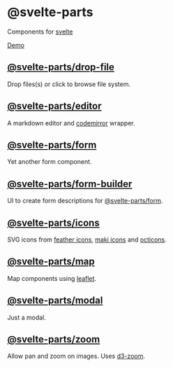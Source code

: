 # @svelte-parts

Components for [svelte](https://svelte.dev/)

[Demo](https://svelte-parts.surge.sh)

## [@svelte-parts/drop-file](https://github.com/idris-maps/svelte-parts/tree/master/packages/drop-file#svelte-partsdrop-file)

Drop files(s) or click to browse file system.

## [@svelte-parts/editor](https://github.com/idris-maps/svelte-parts/tree/master/packages/editor#svelte-partseditor)

A markdown editor and [codemirror](https://codemirror.net/) wrapper.

## [@svelte-parts/form](https://github.com/idris-maps/svelte-parts/tree/master/packages/form#svelte-partsform)

Yet another form component.

## [@svelte-parts/form-builder](https://github.com/idris-maps/svelte-parts/tree/master/packages/form-builder#svelte-partsform-builder)

UI to create form descriptions for [@svelte-parts/form](https://github.com/idris-maps/svelte-parts/tree/master/packages/form#svelte-partsform).

## [@svelte-parts/icons](https://github.com/idris-maps/svelte-parts/tree/master/packages/icons#svelte-partsicons)

SVG icons from [feather icons](https://feathericons.com/), [maki icons](https://labs.mapbox.com/maki-icons/) and [octicons](https://primer.style/octicons/).

## [@svelte-parts/map](https://github.com/idris-maps/svelte-parts/tree/master/packages/map#svelte-partsmap)

Map components using [leaflet](https://leafletjs.com/).

## [@svelte-parts/modal](https://github.com/idris-maps/svelte-parts/tree/master/packages/modal#svelte-partsmodal)

Just a modal.

## [@svelte-parts/zoom](https://github.com/idris-maps/svelte-parts/tree/master/packages/zoom#svelte-partszoom)

Allow pan and zoom on images. Uses [d3-zoom](https://github.com/d3/d3-zoom).